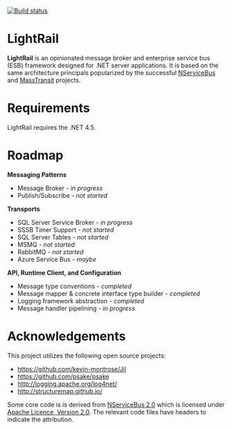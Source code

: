 [![Build status](https://ci.appveyor.com/api/projects/status/1xfjys03ov02484q?svg=true)](https://ci.appveyor.com/project/JosephDaigle/lightrail)

# LightRail

**LightRail** is an opinionated message broker and enterprise service bus (ESB) framework
designed for .NET server applications. It is based on the same architecture principals
popularized by the successful [NServiceBus](https://github.com/Particular/NServiceBus) and
[MassTransit](http://masstransit-project.com/) projects.

# Requirements

LightRail requires the .NET 4.5.

# Roadmap

**Messaging Patterns**
* Message Broker *- in progress*
* Publish/Subscribe *- not started*

**Transports**
* SQL Server Service Broker *- in progress*
* SSSB Timer Support *- not started*
* SQL Server Tables *- not started*
* MSMQ *- not started*
* RabbitMQ *- not started*
* Azure Service Bus *- maybe*

**API, Runtime Client, and Configuration**
* Message type conventions *- completed*
* Message mapper & concrete interface type builder *- completed*
* Logging framework abstraction *- completed*
* Message handler pipelining *- in progress*

# Acknowledgements

This project utilizes the following open source projects:
* https://github.com/kevin-montrose/Jil
* https://github.com/psake/psake
* http://logging.apache.org/log4net/
* http://structuremap.github.io/

Some core code is is derived from [NServiceBus 2.0](https://github.com/NServiceBus/NServiceBus/blob/2.0/src/impl/messageInterfaces/NServiceBus.MessageInterfaces.MessageMapper.Reflection/MessageMapper.cs)
which is licensed under [Apache Licence, Version 2.0](http://www.apache.org/licenses/LICENSE-2.0). The relevant code files have headers to indicate the attribution.